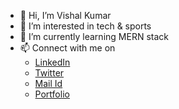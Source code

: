 - 👋 Hi, I’m Vishal Kumar
- 👀 I’m interested in tech & sports
- 🌱 I’m currently learning MERN stack
- 📫 Connect with me on 
  - [LinkedIn](https://www.linkedin.com/in/vishalkumar28/) 
  - [Twitter](https://twitter.com/Vishalk01234)
  - [Mail Id](mailto:leader.vishalkumar@gmail.com)
  - [Portfolio](https://vishalkumar.netlify.app/ )
  

<!---
VLeads/VLeads is a ✨ special ✨ repository because its `README.md` (this file) appears on your GitHub profile.
You can click the Preview link to take a look at your changes.
--->
